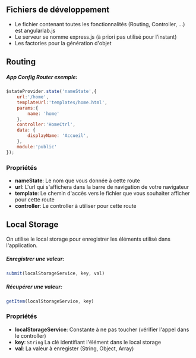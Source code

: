 ## Fichiers de développement
* Le fichier contenant toutes les fonctionnalités (Routing, Controller, ...) est angularlab.js
* Le serveur se nomme express.js (à priori pas utilisé pour l'instant)
* Les factories pour la génération d'objet

## Routing

##### App Config Router exemple:
```javascript
$stateProvider.state('nameState',{
	url:'/home',
	templateUrl:'templates/home.html',
	params:{
		name: 'home'
	},
	controller:'HomeCtrl',
	data: {
		displayName: 'Accueil',
	},
	module:'public'
});
```

### Propriétés
* **nameState**: Le nom que vous donnée à cette route
* **url**: L'url qui s'affichera dans la barre de navigation de votre navigateur
* **template**: Le chemin d'accès vers le fichier que vous souhaiter afficher pour cette route
* **controller**: Le controller à utiliser pour cette route

## Local Storage
On utilise le local storage pour enregistrer les éléments utilisé dans l'application.

##### Enregistrer une valeur:
```javascript
submit(localStorageService, key, val)
```

##### Récupérer une valeur:
```javascript
getItem(localStorageService, key)
```

### Propriétés
* **localStorageService**: Constante à ne pas toucher (vérifier l'appel dans le controller)
* **key**: `String` La clé identifiant l'élément dans le local storage
* **val**: La valeur à enregister (String, Object, Array)